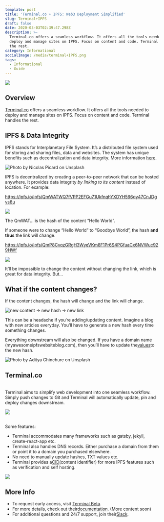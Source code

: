 ```yaml
---
template: post
title: 'Terminal.co + IPFS: Web3 Deployment Simplified'
slug: Terminal+IPFS
draft: false
date: 2020-03-03T02:39:47.298Z
description: >-
  Terminal.co offers a seamless workflow. It offers all the tools needed to
  deploy and manage sites on IPFS. Focus on content and code. Terminal handles
  the rest.
category: Informational
socialImage: /media/terminal+IPFS.png 
tags:
  - Informational
  - Guide
---
```

![](/media/terminal+IPFS.png)

## Overview

[Terminal.co](https://terminal.co/) offers a seamless workflow. It offers all the tools needed to deploy and manage sites on IPFS. Focus on content and code. Terminal handles the rest.

## IPFS & Data Integrity

IPFS stands for Interplanetary File System. It’s a distributed file system used for storing and sharing files, data and websites. The system has unique benefits such as decentralization and data integrity. More information [here](https://docs.ipfs.io/introduction/overview/).

![Photo by Nicolas Picard on Unsplash](/media/unsplash_1.jpeg)

IPFS is decentralized by creating a peer-to-peer network that can be hosted anywhere. It provides data integrity *by linking to its content* instead of location. For example:

<https://ipfs.io/ipfs/QmWATWQ7fVPP2EFGu71UkfnqhYXDYH566qy47CnJDgvs8u>

![](/media/ipfshashbrowser.png)

The QmWAT… is the hash of the content “Hello World”.

If someone were to change “Hello World” to “Goodbye World”, the hash **and thus** the link will change.

<https://ipfs.io/ipfs/QmP8CvqzGRgH3WyeVKm8F1Pr6S4PGfuaCx6NVWuc929HWf>

![](/media/goodbye_world.png)

It’ll be impossible to change the content without changing the link, which is great for data integrity. But…

## What if the content changes?

If the content changes, the hash will change and the link will change.

![new content -> new hash -> new link](/media/newcontent-newhash.png)

This can be a headache if you‘re adding/updating content. Imagine a blog with new articles everyday. You’ll have to generate a new hash every time something changes.

Everything downstream will also be changed. If you have a domain name (myawesomeipfswebsiteblog.com), then you’ll have to update the[values](https://medium.com/coinmonks/how-to-host-a-website-on-ipfs-with-dns-82f1f2fe6361)to the new hash.

![Photo by Aditya Chinchure on Unsplash](/media/waterfall.jpeg)

## Terminal.co

\
Terminal aims to simplify web development into one seamless workflow. Simply push changes to Git and Terminal will automatically update, pin and deploy changes downstream.

![](/media/terminalsupplychain.png)

\
Some features:

* Terminal accommodates many frameworks such as gatsby, jekyll, create-react-app etc.
* Terminal also handles DNS records. Either purchase a domain from them or point it to a domain you purchased elsewhere.
* No need to manually update hashes, TXT values etc.
* Terminal provides a[CID](https://docs.ipfs.io/guides/concepts/cid/)(content identifier) for more IPFS features such as verification and self hosting.

![](/media/deploypage.png)

## More Info

* To request early access, visit [Terminal Beta](https://terminalbeta.typeform.com/to/kionHH).
* For more details, check out their[documentation](https://docs.terminal.co/). (More content soon)
* For additional questions and 24/7 support, join their[Slack](https://app.slack.com/client/TT3NZ3XDY).
